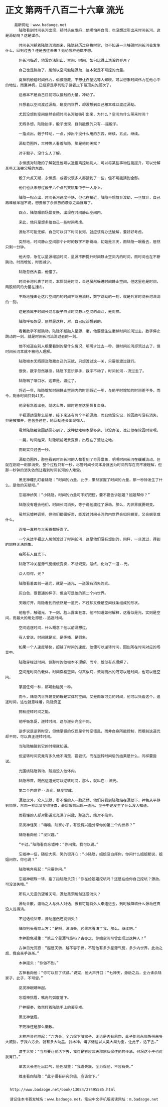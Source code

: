 # 正文 第两千八百二十六章 流光
        最新网址：www.badaoge.net
          陆隐看到时间长河出现，顿时头皮发麻，他哪怕再自信，也没想过引出来时间长河，这是源劫吗？这是谋杀。
      
          时间长河朝着陆隐流淌而来，陆隐经历过穿梭时空，他不知道一旦触碰时间长河会发生什么，回到过去？还是去往未来？无论哪种他都不想。
      
          但长河临近，他没办法阻止，空间，时间，如何比得上浩瀚的岁月？
      
          自己也是脑抽了，居然以空间触碰源劫，这本就是不可控的力量。
      
          夏神机触碰时间伟力，偷摸隐藏，不想让白望远等人知晓，可以想象时间伟力在他心中的地位，而夏神机，已经算是序列粒子强者之下最顶尖的层次了。
      
          这根本不是自己目前可以接触的力量，冲动了。
      
          只想着以空间渡过源劫，蜕变内世界，却没想到自己根本难以渡过源劫。
      
          尤其没想到空间居然会把时间长河给吸引出来，为什么？空间为什么带来时间？
      
          无暇多想，陆隐抬手，骰子出现，目前能做的只有--摇骰子。
      
          一指点出，骰子转动，一点，掉出个没什么用的东西，继续，五点，继续。
      
          源劫范围外，古神等人看着陆隐，那是他的天赋？
      
          对于骰子，没什么人了解。
      
          永恒族对陆隐的了解就是他可以近距离控制别人，可以将某些事物性能提升，可以分解某些无法被分解的东西。
      
          骰子六点天赋，永恒族，或者说很多人都猜到了一些，但不可能猜到全部。
      
          他们也从未想过骰子六个点的天赋集中于一人身上。
      
          陆隐一指点出，时间长河速度不快，但也在接近，陆隐不想放弃渡劫，一旦放弃，自己再难破半祖不说，想要破了永恒族的袭杀之局就难了。
      
          四点，陆隐眼前场景变换，出现在时间静止空间内。
      
          来此，他只是想多给自己一些时间考虑。
      
          源劫不可能无解，自己可以引下时间长河，就应该有办法破解，要好好考虑。
      
          突然地，时间静止空间那个计时的数字不断跳动，初始是三天，而陆隐一眼看去，居然只剩一分钟。
      
          他大惊，急忙以星源增加时间，星源不断提升时间静止空间内的时间，而时间也在不断跳动，时而增加，时而减少。
      
          陆隐忽然大喜，他懂了。
      
          时间长河代表了时间，本质就是时间，自己虽然躲进时间静止空间，但这里也是时间，两股相同的力量在撞击。
      
          不断地撞击让这片空间内的时间不断被消耗，数字跳动的一刻，就是外界时间长河流淌的一刻。
      
          这是独属于时间长河与骰子四点时间静止空间的战斗，是对拼。
      
          陆隐呼吸急促，居然是这样，对，自己应该想到的。
      
          看着数字不断跳动，陆隐不断融入星源，磨，他要硬生生磨掉时间长河过去，数字停止跳动的一刻，就是时间长河流淌过去的一刻。
      
          他不知道在别人眼里看到的是什么情况，明明才过去一秒，但时间长河却流过去了，但时间长河本就不被他人理解。
      
          陆隐根本无暇顾及隐藏自己的天赋，只想渡过这一关，只要能渡过就行。
      
          很快，数字忽然暴涨，陆隐下意识停手，数字不动了，时间长河--流过去了。
      
          陆隐咽了咽口水，这算是，渡过了。
      
          将近一年，陆隐增加时间静止空间内的时间将近一年，与他平时增加的时间差不多，而今，剩余时间只剩41天。
      
          他没有急着出去，就这么等，同时也在这里恢复自身。
      
          半祖源劫没那么简单，接下来还有两个半祖源劫，而且他没忘记，轮回劫可没有消失，只是被推开，但舍圣还在，轮回劫还会出现强人。
      
          虽然陆隐被轮回劫恶心到了，这种劫难根本是多余，但没办法，谁让他在轮回时空呢。
      
          一晃，时间结束，陆隐眼前场景变换，出现在了渡劫之地。
      
          而现实只过去一秒。
      
          源劫范围外，那些看到时间长河的人都看到了奇异景象，明明时间长河在缓缓流动，但就在刚刚一刹那消失，整个过程只有一秒，尽管时间长河本身就因为时间的存在而不被理解，但那一秒钟的消失依然让看到时间长河的人难受。
      
          黑无神瞳孔盯着陆隐：“时间的力量，此子，果然掌握了时间的力量，那一秒钟发生了什么，是他的天赋吧。”
      
          忘墟神娇笑：“小陆隐，时间的力量可不好把控，要不要告诉姐姐？姐姐帮你？”
      
          陆隐没有理会他们，时间长河消失，等于说他渡过了源劫，那么，内世界就要蜕变。
      
          虽然忘墟神调笑，但他们都很好奇，能渡过时间长河的内世界会如何蜕变，又会蜕变成什么。
      
          连唯一真神与大天尊都好奇了。
      
          一个未达半祖之人居然渡过了时间长河，这是他们没有想到的，同样，一旦渡过，得到的同样无法想象。
      
          在所有人目光下。
      
          陆隐下冲关星源气旋缓缓变换，不断蜕变，最终，化为了一道--光。
      
          众人惊愕，光？
      
          陆隐看着面前一道光，就是一道光，一道没有消失的光。
      
          灰白色，很普通的样子，但这可是他的第二个内世界。
      
          天眼打开，陆隐看到的依然是一道光，不过却又像是空间线条组成的形状。
      
          他抬手，触碰光，下一刻，脸上露出狂喜，他不知道如何解释，这看似是光，实则是空间，而最大的用处却是--追逐时间。
      
          空间追逐时间，什么概念？他以前没想过。
      
          有人曾说，时间就是光，是传播，是假象。
      
          如果一个人速度够快，超越了时间的速度，他便可以逆转时间，回到所在时间对应的场景中。
      
          陆隐穿梭过时间，但那时的他根本不理解，而今，貌似有点理解了。
      
          空间是时间的载体，时间穿梭空间，似真似幻，流淌而出的既可以是时间，也可以是空间。
      
          掌握任何一种，都可触碰另一种。
      
          而今，陆隐内世界蜕变的既是实体的空间，又是肉眼可见的时间，他可以凭着这个，追逐时间，这也就意味着，陆隐真正
      
          拥有逆转时间之能。
      
          他呼吸急促，逆转时间，这与逆步完全不同。
      
          逆步说是逆转时空，但他掌握的仅仅是令时空错乱，而非自身所能控制，而眼前这道光却不同，可以真正逆转时间。
      
          当陆隐触碰到它的时候就知道。
      
          但逆转时间究竟有多久他不清楚，要尝试，而在逆转时间后的结果是什么，同样要尝试。
      
          光围绕陆隐转动，随后没入他体内。
      
          陆隐昂首，既然这道光可以逆转时间，那么，就叫它--流光。
      
          第二个内世界--流光，蜕变完成。
      
          源劫之外，众人沉默，看不懂的人一脸茫然，他们只看到陆隐站在源劫下，神色从平静到惊惧，然而一秒后又变得狂喜，最后眼前出现一道光，至于中途发生了什么没人知道。
      
          而看懂的人却对那道光充满了兴趣，那道光，绝对不简单。
      
          巫灵神怪笑：“嘎嘎，陆家小子，有没有兴趣分享你的第二个内世界？”
      
          陆隐看向他：“没兴趣。”
      
          “不过。”陆隐看向忘墟神：“你问我，我可以说。”
      
          忘墟神一怔，随后大笑，笑的很开心：“小陆隐，姐姐没白疼你，你问什么姐姐都说，姐姐问你，你也说？”
      
          陆隐嘴角弯起：“只要你问。”
      
          忘墟神眼珠一转，指了指陆隐头顶：“你在给姐姐挖坑吗？还是在给你自己挖坑？源劫，可没消失哦。”
      
          所有人无语的望着天穹，源劫黑洞居然还没消失？
      
          源劫未散，渡劫之人与外人对话，很有可能将外人牵连进去，到时候降临什么源劫还真没人说得清。
      
          不过话说回来，源劫居然还没消失？
      
          陆隐抬头看向上方：“是啊，没消失，它果然看清了我，那么，继续吧。”
      
          木神脸色凝重：“第三个星源气旋吗？古亦之，你始空间可曾出现过这种人？”
      
          古神目光沉寂：“越是天骄，越不容于世，不管他有多少星源气旋，多少内世界，此劫之后，我会亲手诛杀。”
      
          木神摇头：“你做不到。”
      
          古神看向他：“你可以拦了试试。”说完，他大声开口：“七神天，源劫之后，全力诛杀陆家子，此子，不可留。”
      
          巫灵神眼睛眯起。
      
          忘墟神挑眉，嘴角的弧度落下。
      
          尸神握拳，依然盯着陆隐手上的凝空戒。
      
          黑无神皱眉。
      
          不死神还是那么懒散。
      
          木神声音也响起：“六方会，全力保下陆家子，无论是否有恩怨，此子能给永恒族带来多大威胁，于我六方会，就有多大助益，我木神，请求诸位以人类大局为重，让此子，活下去。”
      
          虚主大笑：“当然要让他活下去，我可是答应武天那家伙保住他的传承，何况这小子也对我胃口。”
      
          单古大长老吐出口气，脸色凝重：“我遗失族，全力保他，不容有失。”
      
          维主看向陆隐：“此子很有研究价值，应该留下。”
      
      
      http://www.badaoge.net/book/13084/27495585.html
      
      请记住本书首发域名：www.badaoge.net。笔尖中文手机版阅读网址：m.badaoge.net